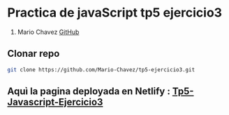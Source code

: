 # Practica de javaScript tp5 ejercicio3

1. Mario Chavez [GitHub](https://github.com/Mario-Chavez)

## Clonar repo

```bash
git clone https://github.com/Mario-Chavez/tp5-ejercicio3.git
```

## Aquì la pagina deployada en Netlify : [Tp5-Javascript-Ejercicio3](https://tp5-javascript-ejercicio2.netlify.app)
